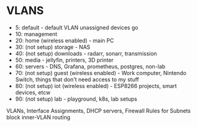# VLANS

-  5: default - default VLAN unassigned devices go
- 10: management
- 20: home (wireless enabled) - main PC
- 30: (not setup) storage - NAS
- 40: (not setup) downloads - radarr, sonarr, transmission
- 50: media - jellyfin, printers, 3D printer
- 60: servers - DNS, Grafana, prometheus, postgres, non-lab
- 70: (not setup) guest (wireless enabled) - Work computer, Nintendo Switch, things that don't need access to my stuff
- 80: (not setup) iot (wireless enabled) - ESP8266 projects, smart devices, etcw
- 90: (not setup) lab - playground, k8s, lab setups

VLANs, Interface Assignments, DHCP servers, Firewall Rules for Subnets
block inner-VLAN routing
